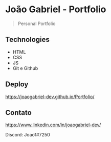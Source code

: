 # João Gabriel - Portfolio

> Personal Portfolio


## Technologies

- HTML 
- CSS
- JS
- Git e Github

## Deploy

https://joaogabriel-dev.github.io/Portfolio/

## Contato 

https://www.linkedin.com/in/joaogabriel-dev/ 

Discord: Joao1#7250 
